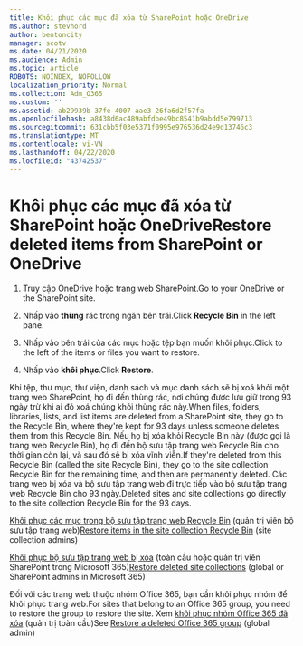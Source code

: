 ```yaml
---
title: Khôi phục các mục đã xóa từ SharePoint hoặc OneDrive
ms.author: stevhord
author: bentoncity
manager: scotv
ms.date: 04/21/2020
ms.audience: Admin
ms.topic: article
ROBOTS: NOINDEX, NOFOLLOW
localization_priority: Normal
ms.collection: Adm_O365
ms.custom: ''
ms.assetid: ab29939b-37fe-4007-aae3-26fa6d2f57fa
ms.openlocfilehash: a8438d6ac489abfdbe49bc8541b9abdd5e799713
ms.sourcegitcommit: 631cbb5f03e5371f0995e976536d24e9d13746c3
ms.translationtype: MT
ms.contentlocale: vi-VN
ms.lasthandoff: 04/22/2020
ms.locfileid: "43742537"
---
```

# <a name="restore-deleted-items-from-sharepoint-or-onedrive"></a><span data-ttu-id="f83ce-102">Khôi phục các mục đã xóa từ SharePoint hoặc OneDrive</span><span class="sxs-lookup"><span data-stu-id="f83ce-102">Restore deleted items from SharePoint or OneDrive</span></span>

1. <span data-ttu-id="f83ce-103">Truy cập OneDrive hoặc trang web SharePoint.</span><span class="sxs-lookup"><span data-stu-id="f83ce-103">Go to your OneDrive or the SharePoint site.</span></span>
    
2. <span data-ttu-id="f83ce-104">Nhấp vào **thùng** rác trong ngăn bên trái.</span><span class="sxs-lookup"><span data-stu-id="f83ce-104">Click **Recycle Bin** in the left pane.</span></span> 
    
3. <span data-ttu-id="f83ce-105">Nhấp vào bên trái của các mục hoặc tệp bạn muốn khôi phục.</span><span class="sxs-lookup"><span data-stu-id="f83ce-105">Click to the left of the items or files you want to restore.</span></span>
    
4. <span data-ttu-id="f83ce-106">Nhấp vào **khôi phục**.</span><span class="sxs-lookup"><span data-stu-id="f83ce-106">Click **Restore**.</span></span> 
    
<span data-ttu-id="f83ce-107">Khi tệp, thư mục, thư viện, danh sách và mục danh sách sẽ bị xoá khỏi một trang web SharePoint, họ đi đến thùng rác, nơi chúng được lưu giữ trong 93 ngày trừ khi ai đó xoá chúng khỏi thùng rác này.</span><span class="sxs-lookup"><span data-stu-id="f83ce-107">When files, folders, libraries, lists, and list items are deleted from a SharePoint site, they go to the Recycle Bin, where they're kept for 93 days unless someone deletes them from this Recycle Bin.</span></span> <span data-ttu-id="f83ce-108">Nếu họ bị xóa khỏi Recycle Bin này (được gọi là trang web Recycle Bin), họ đi đến bộ sưu tập trang web Recycle Bin cho thời gian còn lại, và sau đó sẽ bị xóa vĩnh viễn.</span><span class="sxs-lookup"><span data-stu-id="f83ce-108">If they're deleted from this Recycle Bin (called the site Recycle Bin), they go to the site collection Recycle Bin for the remaining time, and then are permanently deleted.</span></span> <span data-ttu-id="f83ce-109">Các trang web bị xóa và bộ sưu tập trang web đi trực tiếp vào bộ sưu tập trang web Recycle Bin cho 93 ngày.</span><span class="sxs-lookup"><span data-stu-id="f83ce-109">Deleted sites and site collections go directly to the site collection Recycle Bin for the 93 days.</span></span>
  
<span data-ttu-id="f83ce-110">[Khôi phục các mục trong bộ sưu tập trang web Recycle Bin](https://go.microsoft.com/fwlink/?linkid=867800) (quản trị viên bộ sưu tập trang web)</span><span class="sxs-lookup"><span data-stu-id="f83ce-110">[Restore items in the site collection Recycle Bin](https://go.microsoft.com/fwlink/?linkid=867800) (site collection admins)</span></span> 
  
<span data-ttu-id="f83ce-111">[Khôi phục bộ sưu tập trang web bị xóa](https://go.microsoft.com/fwlink/?linkid=867660) (toàn cầu hoặc quản trị viên SharePoint trong Microsoft 365)</span><span class="sxs-lookup"><span data-stu-id="f83ce-111">[Restore deleted site collections](https://go.microsoft.com/fwlink/?linkid=867660) (global or SharePoint admins in Microsoft 365)</span></span> 
  
<span data-ttu-id="f83ce-112">Đối với các trang web thuộc nhóm Office 365, bạn cần khôi phục nhóm để khôi phục trang web.</span><span class="sxs-lookup"><span data-stu-id="f83ce-112">For sites that belong to an Office 365 group, you need to restore the group to restore the site.</span></span> <span data-ttu-id="f83ce-113">Xem [khôi phục nhóm Office 365 đã xóa](https://go.microsoft.com/fwlink/?linkid=867802) (quản trị toàn cầu)</span><span class="sxs-lookup"><span data-stu-id="f83ce-113">See [Restore a deleted Office 365 group](https://go.microsoft.com/fwlink/?linkid=867802) (global admin)</span></span> 
  

